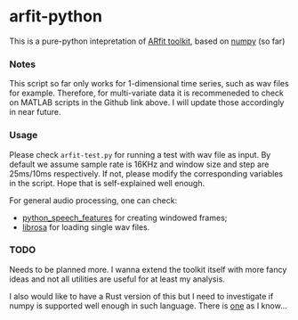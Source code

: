 # arfit-python

This is a pure-python intepretation of [ARfit toolkit](https://github.com/tapios/arfit), based on [numpy](https://numpy.org) (so far)

### Notes
This script so far only works for 1-dimensional time series, such as wav files for example. Therefore, for multi-variate data it is recommeneded to check on MATLAB scripts in the Github link above. I will update those accordingly in near future.

### Usage
Please check `arfit-test.py` for running a test with wav file as input. 
By default we assume sample rate is 16KHz and window size and step are 25ms/10ms respectively. If not, please modify the corresponding variables in the script. Hope that is self-explained well enough.

For general audio processing, one can check:
* [python_speech_features](https://github.com/jameslyons/python_speech_features) for creating windowed frames;
* [librosa](https://librosa.org) for loading single wav files.

### TODO
Needs to be planned more. I wanna extend the toolkit itself with more fancy ideas and not all utilities are useful for at least my analysis.

I also would like to have a Rust version of this but I need to investigate if numpy is supported well enough in such language. There is [one](https://github.com/PyO3/rust-numpy) as I know...